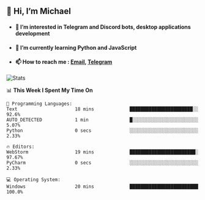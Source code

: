 ## 👋 Hi, I’m Michael
- #### 👀 I’m interested in Telegram and Discord bots, desktop applications development
- #### 🌱 I’m currently learning Python and JavaScript
- #### 📫 How to reach me : [Email](mailto:misha@kurapov.ru), [Telegram](https://t.me/mickr7)

![Stats](https://github-readme-stats.vercel.app/api?username=krpff&show_icons=true&theme=github_dark&hide_border=true&hide=issues&count_private=true&layout=compact)


<!--START_SECTION:waka-->
📊 **This Week I Spent My Time On** 

```text
💬 Programming Languages: 
Text                     18 mins             ███████████████████████░░   92.6% 
AUTO_DETECTED            1 min               █░░░░░░░░░░░░░░░░░░░░░░░░   5.07% 
Python                   0 secs              ░░░░░░░░░░░░░░░░░░░░░░░░░   2.33%

🔥 Editors: 
WebStorm                 19 mins             ████████████████████████░   97.67% 
PyCharm                  0 secs              ░░░░░░░░░░░░░░░░░░░░░░░░░   2.33%

💻 Operating System: 
Windows                  20 mins             █████████████████████████   100.0%

```


<!--END_SECTION:waka-->
